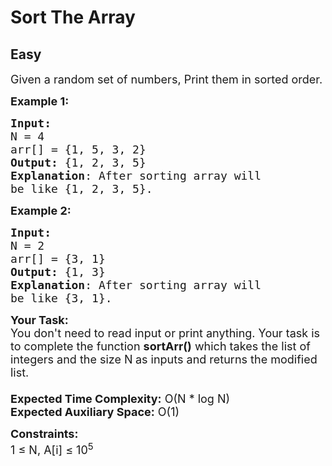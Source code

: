 # Sort The Array
## Easy
<div class="problem-statement" style="user-select: auto;">
                <p style="user-select: auto;"></p><p style="user-select: auto;"><span style="font-size: 18px; user-select: auto;">Given a random set of numbers, Print them in sorted order.</span></p>

<p style="user-select: auto;"><strong style="user-select: auto;"><span style="font-size: 18px; user-select: auto;">Example 1:</span></strong></p>

<pre style="user-select: auto;"><span style="font-size: 18px; user-select: auto;"><strong style="user-select: auto;">Input:</strong>
N = 4
arr[] = {1, 5, 3, 2}
<strong style="user-select: auto;">Output:</strong> {1, 2, 3, 5}
<strong style="user-select: auto;">Explanation</strong>: After sorting array will 
be like {1, 2, 3, 5}.</span></pre>

<p style="user-select: auto;"><span style="font-size: 18px; user-select: auto;"><strong style="user-select: auto;">Example 2:</strong></span></p>

<pre style="user-select: auto;"><span style="font-size: 18px; user-select: auto;"><strong style="user-select: auto;">Input:</strong>
N = 2
arr[] = {3, 1}
<strong style="user-select: auto;">Output:</strong> {1, 3}
<strong style="user-select: auto;">Explanation</strong>: After sorting array will
be like {3, 1}.</span></pre>

<p style="user-select: auto;"><span style="font-size: 18px; user-select: auto;"><strong style="user-select: auto;">Your Task:&nbsp;&nbsp;</strong><br style="user-select: auto;">
You don't need to read input or print anything. Your task is to complete the function&nbsp;<strong style="user-select: auto;">sortArr()</strong>&nbsp;which takes the list of integers and the size N<strong style="user-select: auto;">&nbsp;</strong>as inputs and returns the modified list.<br style="user-select: auto;">
<br style="user-select: auto;">
<strong style="user-select: auto;">Expected Time Complexity:</strong>&nbsp;O(N * log N)<br style="user-select: auto;">
<strong style="user-select: auto;">Expected Auxiliary Space:</strong>&nbsp;O(1)</span></p>

<p style="user-select: auto;"><span style="font-size: 18px; user-select: auto;"><strong style="user-select: auto;">Constraints:</strong><br style="user-select: auto;">
1 ≤ N, A[i] ≤ 10<sup style="user-select: auto;">5</sup></span></p>
 <p style="user-select: auto;"></p>
            </div>
